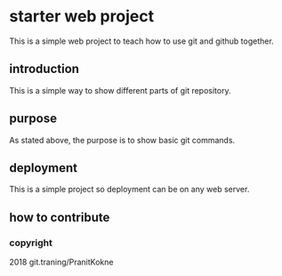 # starter web project

This is a simple web project to teach how to use git and github together.

## introduction

This is a simple way to show different parts of git repository.

## purpose 

As stated above, the purpose is to show basic git commands.

## deployment

This is a simple project so deployment can be on any web server.

## how to contribute

### copyright
2018 git.traning/PranitKokne

